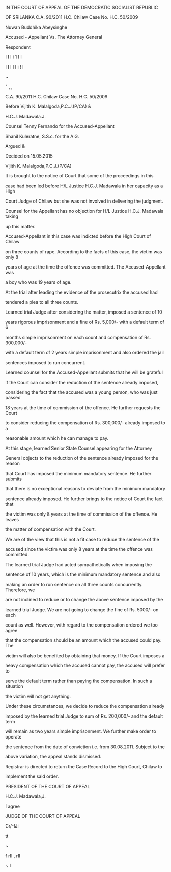 IN THE COURT OF APPEAL OF THE DEMOCRATIC SOCIALIST REPUBLIC

OF SRILANKA C.A. 90/2011 H.C. Chilaw Case No. H.C. 50/2009

Nuwan Buddhika Abeysinghe

Accused - Appellant Vs. The Attorney General

Respondent

I I I i 1 I I

I I I I I i ! I

~

" , ,

C.A. 90/2011 H.C. Chilaw Case No. H.C. 50/2009

Before Vijith K. Malalgoda,P.C.J.(P/CA) &

H.C.J. Madawala.J.

Counsel Tenny Fernando for the Accused-Appellant

Shanil Kuleratne, S.S.c. for the A.G.

Argued &

Decided on 15.05.2015

Vijith K. Malalgoda,P.C.J.(P/CA)

It is brought to the notice of Court that some of the proceedings in this

case had been led before H/L Justice H.C.J. Madawala in her capacity as a High

Court Judge of Chilaw but she was not involved in delivering the judgment.

Counsel for the Appellant has no objection for H/L Justice H.C.J. Madawala taking

up this matter.

Accused-Appellant in this case was indicted before the High Court of Chilaw

on three counts of rape. According to the facts of this case, the victim was only 8

years of age at the time the offence was committed. The Accused-Appellant was

a boy who was 19 years of age.

At the trial after leading the evidence of the prosecutrix the accused had

tendered a plea to all three counts.

Learned trial Judge after considering the matter, imposed a sentence of 10

years rigorous imprisonment and a fine of Rs. 5,000/- with a default term of 6

months simple imprisonment on each count and compensation of Rs. 300,000/-

with a default term of 2 years simple imprisonment and also ordered the jail

sentences imposed to run concurrent.

Learned counsel for the Accused-Appellant submits that he will be grateful

if the Court can consider the reduction of the sentence already imposed,

considering the fact that the accused was a young person, who was just passed

18 years at the time of commission of the offence. He further requests the Court

to consider reducing the compensation of Rs. 300,000/- already imposed to a

reasonable amount which he can manage to pay.

At this stage, learned Senior State Counsel appearing for the Attorney

General objects to the reduction of the sentence already imposed for the reason

that Court has imposed the minimum mandatory sentence. He further submits

that there is no exceptional reasons to deviate from the minimum mandatory

sentence already imposed. He further brings to the notice of Court the fact that

the victim was only 8 years at the time of commission of the offence. He leaves

the matter of compensation with the Court.

We are of the view that this is not a fit case to reduce the sentence of the

accused since the victim was only 8 years at the time the offence was committed.

The learned trial Judge had acted sympathetically when imposing the

sentence of 10 years, which is the minimum mandatory sentence and also

making an order to run sentence on all three counts concurrently. Therefore, we

are not inclined to reduce or to change the above sentence imposed by the

learned trial Judge. We are not going to change the fine of Rs. 5000/- on each

count as well. However, with regard to the compensation ordered we too agree

that the compensation should be an amount which the accused could pay. The

victim will also be benefited by obtaining that money. If the Court imposes a

heavy compensation which the accused cannot pay, the accused will prefer to

serve the default term rather than paying the compensation. In such a situation

the victim will not get anything.

Under these circumstances, we decide to reduce the compensation already

imposed by the learned trial Judge to sum of Rs. 200,000/- and the default term

will remain as two years simple imprisonment. We further make order to operate

the sentence from the date of conviction i.e. from 30.08.2011. Subject to the

above variation, the appeal stands dismissed.

Registrar is directed to return the Case Record to the High Court, Chilaw to

implement the said order.

PRESIDENT OF THE COURT OF APPEAL

H.C.J. Madawala,J.

I agree

JUDGE OF THE COURT OF APPEAL

Cr/-IJi

tt

~

f rII , rII

~ I
